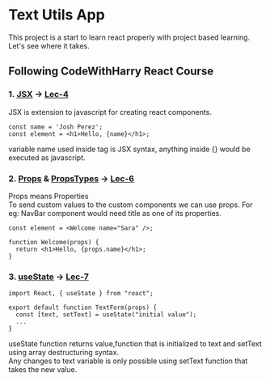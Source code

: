 # Text Utils App
This project is a start to learn react properly with project based learning.  
Let's see where it takes. 

## Following CodeWithHarry React Course

### 1. [JSX](https://reactjs.org/docs/introducing-jsx.html) -> [Lec-4](https://youtu.be/JvC7aA24m4Q)

JSX is extension to javascript for creating react components. 

```
const name = 'Josh Perez';
const element = <h1>Hello, {name}</h1>;
```

variable name used inside tag is JSX syntax, anything inside {} would be executed as javascript.

### 2. [Props](https://reactjs.org/docs/components-and-props.html) & [PropsTypes](https://reactjs.org/docs/typechecking-with-proptypes.html) -> [Lec-6](https://youtu.be/xvm3X1oyTL8)

Props means Properties  
To send custom values to the custom components we can use props. For eg: NavBar component would need title as one of its properties.

```
const element = <Welcome name="Sara" />;
```

```
function Welcome(props) {
  return <h1>Hello, {props.name}</h1>;
}
```

### 3. [useState](https://reactjs.org/docs/hooks-state.html) -> [Lec-7](https://youtu.be/leBpCqU8wdg)

```
import React, { useState } from "react";

export default function TextForm(props) {
  const [text, setText] = useState("initial value");
  ...
}
```
useState function returns value,function that is initialized to text and setText using array destructuring syntax.  
Any changes to text variable is only possible using setText function that takes the new value.